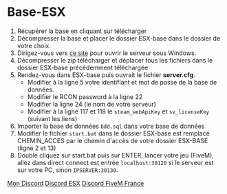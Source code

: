 # Base-ESX

1. Récupérer la base en cliquant sur télécharger
2. Décompresser la base et placer le dossier ESX-base dans le dossier de votre choix.
3. Dirigez-vous vers [ce site](https://runtime.fivem.net/artifacts/fivem/build_server_windows/master/) pour ouvrir le serveur sous Windows.
4. Décompresser le zip télécharger et déplacer tous les fichiers dans le dossier ESX-base précédemment téléchargée
5. Rendez-vous dans ESX-base puis ouvrait le fichier **server.cfg**.
   - Modifier à la ligne 5 votre identifiant et mot de passe de la base de données.
   - Modifier le RCON password à la ligne 22
   - Modifier la ligne 24 (le nom de votre serveur)
   - Modifier à la ligne 117 et 118 le `steam_webApiKey` et `sv_licenseKey` (suivant les liens)
6. Importer la base de données `bdd.sql` dans votre base de données
7. Modifier le fichier `start.bat` dans le dossier ESX-base est remplacé CHEMIN_ACCES par le chemin d'accès de votre dossier ESX-BASE (ligne 2 et 13)
8. Double cliquez sur start.bat puis sur ENTER, lancer votre jeu (FiveM), allez dans direct connect est entrée `localhost:30120` si le serveur est sur votre PC, sinon `IPSERVER:30130`.

[Mon Discord](https://discord.gg/rdwRFGZ)
[Discord ESX](https://discord.gg/rdwRFGZ)
[Discord FiveM France](https://discord.gg/duVjTAz)

